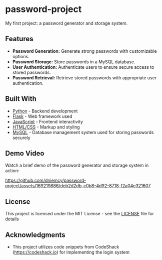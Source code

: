 # password-project
My first project: a password generator and storage system. 

## Features
* **Password Generation:** Generate strong passwords with customizable options.
* **Password Storage:** Store passwords in a MySQL database.
* **User Authentication:** Authenticate users to ensure secure access to stored passwords.
* **Password Retrieval:** Retrieve stored passwords with appropriate user authentication.

## Built With
- [Python](https://www.python.org/) - Backend development
- [Flask](https://flask.palletsprojects.com/) - Web framework used
- [JavaScript](https://developer.mozilla.org/en-US/docs/Web/JavaScript) - Frontend interactivity
- [HTML/CSS](https://developer.mozilla.org/en-US/docs/Web/HTML) - Markup and styling
- [MySQL](https://www.mysql.com/) - Database management system used for storing passwords securely

## Demo Video

Watch a brief demo of the password generator and storage system in action:

https://github.com/dniemcy/password-project/assets/169219886/deb2d2db-c0b8-4d92-8718-f2a04e321607

## License

This project is licensed under the MIT License - see the [LICENSE](LICENSE) file for details

## Acknowledgments

* This project utilizes code snippets from CodeShack (https://codeshack.io) for implementing the login system
